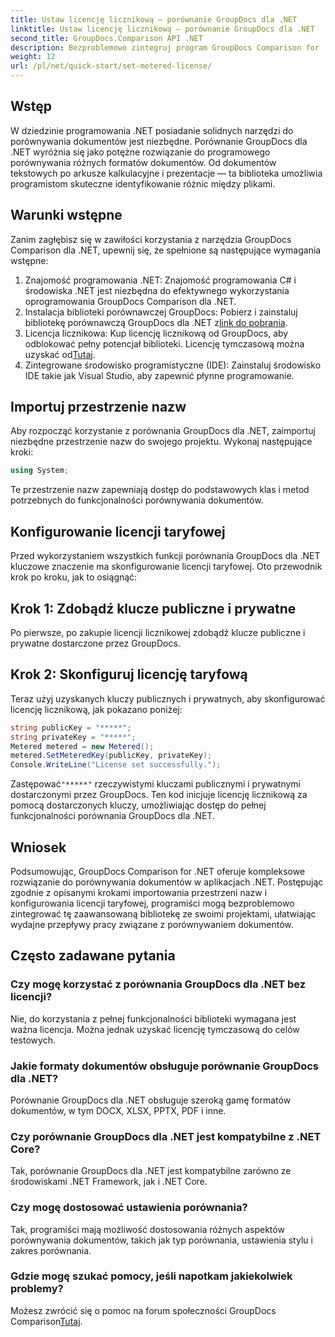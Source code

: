 ```yaml
---
title: Ustaw licencję licznikową — porównanie GroupDocs dla .NET
linktitle: Ustaw licencję licznikową — porównanie GroupDocs dla .NET
second_title: GroupDocs.Comparison API .NET
description: Bezproblemowo zintegruj program GroupDocs Comparison for .NET ze swoimi projektami .NET, aby uzyskać efektywny przepływ pracy związany z porównywaniem dokumentów.
weight: 12
url: /pl/net/quick-start/set-metered-license/
---
```

## Wstęp
W dziedzinie programowania .NET posiadanie solidnych narzędzi do porównywania dokumentów jest niezbędne. Porównanie GroupDocs dla .NET wyróżnia się jako potężne rozwiązanie do programowego porównywania różnych formatów dokumentów. Od dokumentów tekstowych po arkusze kalkulacyjne i prezentacje — ta biblioteka umożliwia programistom skuteczne identyfikowanie różnic między plikami.
## Warunki wstępne
Zanim zagłębisz się w zawiłości korzystania z narzędzia GroupDocs Comparison dla .NET, upewnij się, że spełnione są następujące wymagania wstępne:
1. Znajomość programowania .NET: Znajomość programowania C# i środowiska .NET jest niezbędna do efektywnego wykorzystania oprogramowania GroupDocs Comparison dla .NET.
2.  Instalacja biblioteki porównawczej GroupDocs: Pobierz i zainstaluj bibliotekę porównawczą GroupDocs dla .NET z[link do pobrania](https://releases.groupdocs.com/comparison/net/).
3. Licencja licznikowa: Kup licencję licznikową od GroupDocs, aby odblokować pełny potencjał biblioteki. Licencję tymczasową można uzyskać od[Tutaj](https://purchase.groupdocs.com/temporary-license/).
4. Zintegrowane środowisko programistyczne (IDE): Zainstaluj środowisko IDE takie jak Visual Studio, aby zapewnić płynne programowanie.

## Importuj przestrzenie nazw
Aby rozpocząć korzystanie z porównania GroupDocs dla .NET, zaimportuj niezbędne przestrzenie nazw do swojego projektu. Wykonaj następujące kroki:

```csharp
using System;
```
Te przestrzenie nazw zapewniają dostęp do podstawowych klas i metod potrzebnych do funkcjonalności porównywania dokumentów.
## Konfigurowanie licencji taryfowej
Przed wykorzystaniem wszystkich funkcji porównania GroupDocs dla .NET kluczowe znaczenie ma skonfigurowanie licencji taryfowej. Oto przewodnik krok po kroku, jak to osiągnąć:
## Krok 1: Zdobądź klucze publiczne i prywatne
Po pierwsze, po zakupie licencji licznikowej zdobądź klucze publiczne i prywatne dostarczone przez GroupDocs.
## Krok 2: Skonfiguruj licencję taryfową
Teraz użyj uzyskanych kluczy publicznych i prywatnych, aby skonfigurować licencję licznikową, jak pokazano poniżej:
```csharp
string publicKey = "*****";
string privateKey = "*****";
Metered metered = new Metered();
metered.SetMeteredKey(publicKey, privateKey);
Console.WriteLine("License set successfully.");
```
 Zastępować`"*****"` rzeczywistymi kluczami publicznymi i prywatnymi dostarczonymi przez GroupDocs. Ten kod inicjuje licencję licznikową za pomocą dostarczonych kluczy, umożliwiając dostęp do pełnej funkcjonalności porównania GroupDocs dla .NET.

## Wniosek
Podsumowując, GroupDocs Comparison for .NET oferuje kompleksowe rozwiązanie do porównywania dokumentów w aplikacjach .NET. Postępując zgodnie z opisanymi krokami importowania przestrzeni nazw i konfigurowania licencji taryfowej, programiści mogą bezproblemowo zintegrować tę zaawansowaną bibliotekę ze swoimi projektami, ułatwiając wydajne przepływy pracy związane z porównywaniem dokumentów.
## Często zadawane pytania
### Czy mogę korzystać z porównania GroupDocs dla .NET bez licencji?
Nie, do korzystania z pełnej funkcjonalności biblioteki wymagana jest ważna licencja. Można jednak uzyskać licencję tymczasową do celów testowych.
### Jakie formaty dokumentów obsługuje porównanie GroupDocs dla .NET?
Porównanie GroupDocs dla .NET obsługuje szeroką gamę formatów dokumentów, w tym DOCX, XLSX, PPTX, PDF i inne.
### Czy porównanie GroupDocs dla .NET jest kompatybilne z .NET Core?
Tak, porównanie GroupDocs dla .NET jest kompatybilne zarówno ze środowiskami .NET Framework, jak i .NET Core.
### Czy mogę dostosować ustawienia porównania?
Tak, programiści mają możliwość dostosowania różnych aspektów porównywania dokumentów, takich jak typ porównania, ustawienia stylu i zakres porównania.
### Gdzie mogę szukać pomocy, jeśli napotkam jakiekolwiek problemy?
 Możesz zwrócić się o pomoc na forum społeczności GroupDocs Comparison[Tutaj](https://forum.groupdocs.com/c/comparison/12).